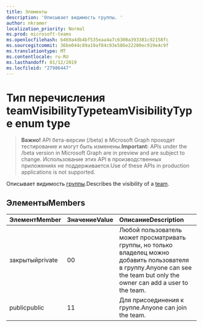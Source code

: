 ```yaml
---
title: Элементы
description: 'Описывает видимость группы. '
author: nkramer
localization_priority: Normal
ms.prod: microsoft-teams
ms.openlocfilehash: b469a4db4bf535eaa4a7c6300a393381c92158fc
ms.sourcegitcommit: 36be044c89a19af84c93e586e22200ec919e4c9f
ms.translationtype: MT
ms.contentlocale: ru-RU
ms.lasthandoff: 01/12/2019
ms.locfileid: "27986447"
---
```

# <a name="teamvisibilitytype-enum-type"></a><span data-ttu-id="decea-103">Тип перечисления teamVisibilityType</span><span class="sxs-lookup"><span data-stu-id="decea-103">teamVisibilityType enum type</span></span>

> <span data-ttu-id="decea-104">**Важно!** API бета-версии (/beta) в Microsoft Graph проходят тестирование и могут быть изменены.</span><span class="sxs-lookup"><span data-stu-id="decea-104">**Important:** APIs under the /beta version in Microsoft Graph are in preview and are subject to change.</span></span> <span data-ttu-id="decea-105">Использование этих API в производственных приложениях не поддерживается.</span><span class="sxs-lookup"><span data-stu-id="decea-105">Use of these APIs in production applications is not supported.</span></span>

<span data-ttu-id="decea-106">Описывает видимость [группы](../resources/team.md).</span><span class="sxs-lookup"><span data-stu-id="decea-106">Describes the visibility of a [team](../resources/team.md).</span></span> 

## <a name="members"></a><span data-ttu-id="decea-107">Элементы</span><span class="sxs-lookup"><span data-stu-id="decea-107">Members</span></span>

| <span data-ttu-id="decea-108">Элемент</span><span class="sxs-lookup"><span data-stu-id="decea-108">Member</span></span> | <span data-ttu-id="decea-109">Значение</span><span class="sxs-lookup"><span data-stu-id="decea-109">Value</span></span>| <span data-ttu-id="decea-110">Описание</span><span class="sxs-lookup"><span data-stu-id="decea-110">Description</span></span> |
|:---------------|:--------|:----------|
|<span data-ttu-id="decea-111">закрытый</span><span class="sxs-lookup"><span data-stu-id="decea-111">private</span></span>|<span data-ttu-id="decea-112">0</span><span class="sxs-lookup"><span data-stu-id="decea-112">0</span></span>|<span data-ttu-id="decea-113">Любой пользователь может просматривать группы, но только владелец можно добавить пользователя в группу.</span><span class="sxs-lookup"><span data-stu-id="decea-113">Anyone can see the team but only the owner can add a user to the team.</span></span>|
|<span data-ttu-id="decea-114">public</span><span class="sxs-lookup"><span data-stu-id="decea-114">public</span></span>|<span data-ttu-id="decea-115">1</span><span class="sxs-lookup"><span data-stu-id="decea-115">1</span></span>|<span data-ttu-id="decea-116">Для присоединения к группе.</span><span class="sxs-lookup"><span data-stu-id="decea-116">Anyone can join the team.</span></span>|
